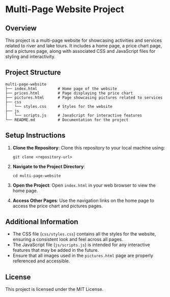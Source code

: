 # Multi-Page Website Project

## Overview
This project is a multi-page website for showcasing activities and services related to river and lake tours. It includes a home page, a price chart page, and a pictures page, along with associated CSS and JavaScript files for styling and interactivity.

## Project Structure
```
multi-page-website
├── index.html         # Home page of the website
├── prices.html        # Page displaying the price chart
├── pictures.html      # Page showcasing pictures related to services
├── css
│   └── styles.css     # Styles for the website
├── js
│   └── scripts.js     # JavaScript for interactive features
└── README.md          # Documentation for the project
```

## Setup Instructions
1. **Clone the Repository**: 
   Clone this repository to your local machine using:
   ```
   git clone <repository-url>
   ```

2. **Navigate to the Project Directory**:
   ```
   cd multi-page-website
   ```

3. **Open the Project**:
   Open `index.html` in your web browser to view the home page.

4. **Access Other Pages**:
   Use the navigation links on the home page to access the price chart and pictures pages.

## Additional Information
- The CSS file (`css/styles.css`) contains all the styles for the website, ensuring a consistent look and feel across all pages.
- The JavaScript file (`js/scripts.js`) is intended for any interactive features that may be added in the future.
- Ensure that all images used in the `pictures.html` page are properly referenced and accessible.

## License
This project is licensed under the MIT License.